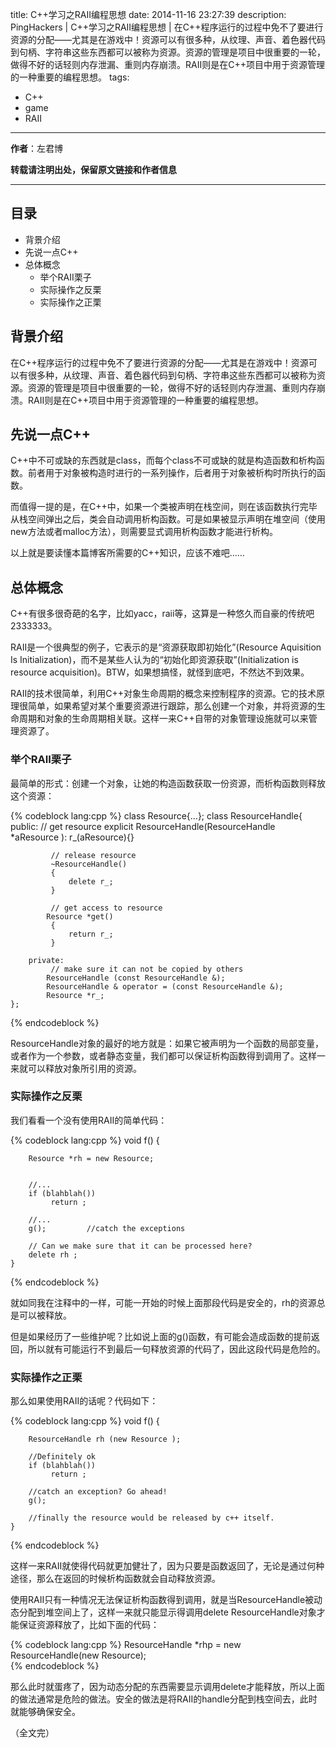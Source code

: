 title: C++学习之RAII编程思想
date: 2014-11-16 23:27:39
description: PingHackers | C++学习之RAII编程思想 | 在C++程序运行的过程中免不了要进行资源的分配——尤其是在游戏中！资源可以有很多种，从纹理、声音、着色器代码到句柄、字符串这些东西都可以被称为资源。资源的管理是项目中很重要的一轮，做得不好的话轻则内存泄漏、重则内存崩溃。RAII则是在C++项目中用于资源管理的一种重要的编程思想。
tags:
- C++
- game
- RAII
---
**作者**：左君博

**转载请注明出处，保留原文链接和作者信息**

* * *

## 目录
- 背景介绍
- 先说一点C++
- 总体概念
    - 举个RAII栗子
    - 实际操作之反栗 
    - 实际操作之正栗

## 背景介绍
在C++程序运行的过程中免不了要进行资源的分配——尤其是在游戏中！资源可以有很多种，从纹理、声音、着色器代码到句柄、字符串这些东西都可以被称为资源。资源的管理是项目中很重要的一轮，做得不好的话轻则内存泄漏、重则内存崩溃。RAII则是在C++项目中用于资源管理的一种重要的编程思想。

<!-- more -->

## 先说一点C++
C++中不可或缺的东西就是class，而每个class不可或缺的就是构造函数和析构函数。前者用于对象被构造时进行的一系列操作，后者用于对象被析构时所执行的函数。

而值得一提的是，在C++中，如果一个类被声明在栈空间，则在该函数执行完毕从栈空间弹出之后，类会自动调用析构函数。可是如果被显示声明在堆空间（使用new方法或者malloc方法），则需要显式调用析构函数才能进行析构。

以上就是要读懂本篇博客所需要的C++知识，应该不难吧……

## 总体概念
C++有很多很奇葩的名字，比如yacc，raii等，这算是一种悠久而自豪的传统吧2333333。

RAII是一个很典型的例子，它表示的是“资源获取即初始化”(Resource Aquisition Is Initialization)，而不是某些人认为的“初始化即资源获取”(Initialization is resource acquisition)。BTW，如果想搞怪，就怪到底吧，不然达不到效果。

RAII的技术很简单，利用C++对象生命周期的概念来控制程序的资源。它的技术原理很简单，如果希望对某个重要资源进行跟踪，那么创建一个对象，并将资源的生命周期和对象的生命周期相关联。这样一来C++自带的对象管理设施就可以来管理资源了。

### 举个RAII栗子

最简单的形式：创建一个对象，让她的构造函数获取一份资源，而析构函数则释放这个资源：

{% codeblock lang:cpp %}
    class Resource{...};
    class ResourceHandle{
        public:
             // get resource
             explicit ResourceHandle(ResourceHandle *aResource ): r_(aResource){}
            
             // release resource
             ~ResourceHandle()
             {
                 delete r_;
             }
            
             // get access to resource
            Resource *get()
             {
                 return r_;
             }
            
        private:
             // make sure it can not be copied by others
            ResourceHandle (const ResourceHandle &);
            ResourceHandle & operator = (const ResourceHandle &);
            Resource *r_;
    };
{% endcodeblock %}

ResourceHandle对象的最好的地方就是：如果它被声明为一个函数的局部变量，或者作为一个参数，或者静态变量，我们都可以保证析构函数得到调用了。这样一来就可以释放对象所引用的资源。

### 实际操作之反栗

我们看看一个没有使用RAII的简单代码：

{% codeblock lang:cpp %}
    void f() {
    
        Resource *rh = new Resource;
    
    
        //...
        if (blahblah())
             return ;
            
        //...
        g();         //catch the exceptions
        
        // Can we make sure that it can be processed here?
        delete rh ;
    }
{% endcodeblock %}

就如同我在注释中的一样，可能一开始的时候上面那段代码是安全的，rh的资源总是可以被释放。

但是如果经历了一些维护呢？比如说上面的g()函数，有可能会造成函数的提前返回，所以就有可能运行不到最后一句释放资源的代码了，因此这段代码是危险的。

### 实际操作之正栗

那么如果使用RAII的话呢？代码如下：

{% codeblock lang:cpp %}
    void f() {
    
        ResourceHandle rh (new Resource );
        
        //Definitely ok
        if (blahblah())
             return ;
        
        //catch an exception? Go ahead!
        g();
        
        //finally the resource would be released by c++ itself.
    }
{% endcodeblock %}

这样一来RAII就使得代码就更加健壮了，因为只要是函数返回了，无论是通过何种途径，那么在返回的时候析构函数就会自动释放资源。

使用RAII只有一种情况无法保证析构函数得到调用，就是当ResourceHandle被动态分配到堆空间上了，这样一来就只能显示得调用delete ResourceHandle对象才能保证资源释放了，比如下面的代码：

{% codeblock lang:cpp %}
    ResourceHandle *rhp = new ResourceHandle(new Resource);    
{% endcodeblock %}

那么此时就蛋疼了，因为动态分配的东西需要显示调用delete才能释放，所以上面的做法通常是危险的做法。安全的做法是将RAII的handle分配到栈空间去，此时就能够确保安全。

（全文完）
